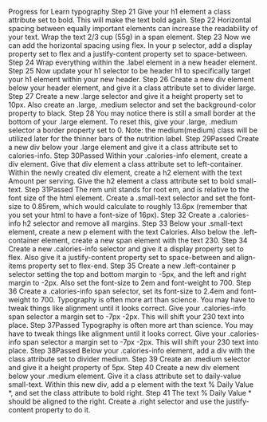 Progress for Learn typography
Step 21
Give your h1 element a class attribute set to bold. This will make the text bold again.
Step 22
Horizontal spacing between equally important elements can increase the readability of your text.
Wrap the text 2/3 cup (55g) in a span element.
Step 23
Now we can add the horizontal spacing using flex. In your p selector, add a display property set to flex and a justify-content property set to space-between.
Step 24
Wrap everything within the .label element in a new header element.
Step 25
Now update your h1 selector to be header h1 to specifically target your h1 element within your new header.
Step 26
Create a new div element below your header element, and give it a class attribute set to divider large.
Step 27
Create a new .large selector and give it a height property set to 10px. Also create an .large, .medium selector and set the background-color property to black.
Step 28
You may notice there is still a small border at the bottom of your .large element. To reset this, give your .large, .medium selector a border property set to 0.
Note: the medium(medium) class will be utilized later for the thinner bars of the nutrition label.
Step 29Passed
Create a new div below your .large element and give it a class attribute set to calories-info.
Step 30Passed
Within your .calories-info element, create a div element. Give that div element a class attribute set to left-container. Within the newly created div element, create a h2 element with the text Amount per serving. Give the h2 element a class attribute set to bold small-text.
Step 31Passed
The rem unit stands for root em, and is relative to the font size of the html element.
Create a .small-text selector and set the font-size to 0.85rem, which would calculate to roughly 13.6px (remember that you set your html to have a font-size of 16px).
Step 32
Create a .calories-info h2 selector and remove all margins.
Step 33
Below your .small-text element, create a new p element with the text Calories. Also below the .left-container element, create a new span element with the text 230.
Step 34
Create a new .calories-info selector and give it a display property set to flex. Also give it a justify-content property set to space-between and align-items property set to flex-end.
Step 35
Create a new .left-container p selector setting the top and bottom margin to -5px, and the left and right margin to -2px. Also set the font-size to 2em and font-weight to 700.
Step 36
Create a .calories-info span selector, set its font-size to 2.4em and font-weight to 700.
Typography is often more art than science. You may have to tweak things like alignment until it looks correct.
Give your .calories-info span selector a margin set to -7px -2px. This will shift your 230 text into place.
Step 37Passed
Typography is often more art than science. You may have to tweak things like alignment until it looks correct.
Give your .calories-info span selector a margin set to -7px -2px. This will shift your 230 text into place.
Step 38Passed
Below your .calories-info element, add a div with the class attribute set to divider medium.
Step 39
Create an .medium selector and give it a height property of 5px.
Step 40
Create a new div element below your .medium element. Give it a class attribute set to daily-value small-text. Within this new div, add a p element with the text % Daily Value *, and set the class attribute to bold right.
Step 41
The text % Daily Value * should be aligned to the right. Create a .right selector and use the justify-content property to do it.